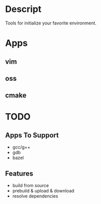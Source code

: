 # Descript
Tools for initialize your favorite environment.

# Apps
## vim
## oss
## cmake

# TODO
## Apps To Support
- gcc/g++
- gdb
- bazel

## Features
- build from source
- prebuild & upload & download
- resolve dependencies